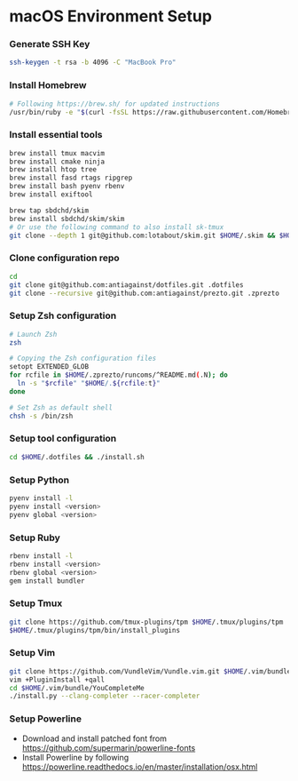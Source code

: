 macOS Environment Setup
=======================

### Generate SSH Key

```sh
ssh-keygen -t rsa -b 4096 -C "MacBook Pro"
```

### Install Homebrew

```sh
# Following https://brew.sh/ for updated instructions
/usr/bin/ruby -e "$(curl -fsSL https://raw.githubusercontent.com/Homebrew/install/master/install)"
```

### Install essential tools

```sh
brew install tmux macvim
brew install cmake ninja
brew install htop tree
brew install fasd rtags ripgrep
brew install bash pyenv rbenv
brew install exiftool

brew tap sbdchd/skim
brew install sbdchd/skim/skim
# Or use the following command to also install sk-tmux
git clone --depth 1 git@github.com:lotabout/skim.git $HOME/.skim && $HOME/.skim/install
```

### Clone configuration repo

```sh
cd
git clone git@github.com:antiagainst/dotfiles.git .dotfiles
git clone --recursive git@github.com:antiagainst/prezto.git .zprezto
```

### Setup Zsh configuration

```sh
# Launch Zsh
zsh

# Copying the Zsh configuration files
setopt EXTENDED_GLOB
for rcfile in $HOME/.zprezto/runcoms/^README.md(.N); do
  ln -s "$rcfile" "$HOME/.${rcfile:t}"
done

# Set Zsh as default shell
chsh -s /bin/zsh
```

### Setup tool configuration

```sh
cd $HOME/.dotfiles && ./install.sh
```

### Setup Python

```sh
pyenv install -l
pyenv install <version>
pyenv global <version>
```

### Setup Ruby

```sh
rbenv install -l
rbenv install <version>
rbenv global <version>
gem install bundler
```

### Setup Tmux

```sh
git clone https://github.com/tmux-plugins/tpm $HOME/.tmux/plugins/tpm
$HOME/.tmux/plugins/tpm/bin/install_plugins
```

### Setup Vim

```sh
git clone https://github.com/VundleVim/Vundle.vim.git $HOME/.vim/bundle/Vundle.vim
vim +PluginInstall +qall
cd $HOME/.vim/bundle/YouCompleteMe
./install.py --clang-completer --racer-completer
```

### Setup Powerline

* Download and install patched font from https://github.com/supermarin/powerline-fonts
* Install Powerline by following https://powerline.readthedocs.io/en/master/installation/osx.html
